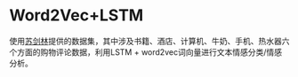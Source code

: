 # Word2Vec+LSTM
使用[苏剑林](https://spaces.ac.cn/archives/3414)提供的数据集，其中涉及书籍、酒店、计算机、牛奶、手机、热水器六个方面的购物评论数据，利用LSTM + word2vec词向量进行文本情感分类/情感分析。